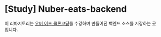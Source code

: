 # [Study] Nuber-eats-backend

이 리파지토리는 [우버 이츠 클론코딩](https://nomadcoders.co/nuber-eats)를 수강하며 만들어진 백엔드 소스를 저장하는 곳 입니다.
